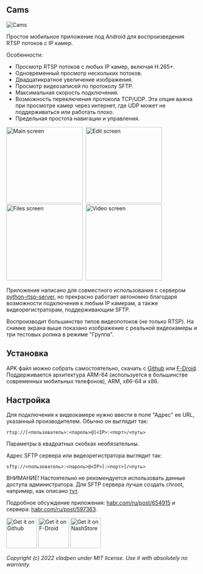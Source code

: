 ## Cams

![Cams](https://raw.githubusercontent.com/vladpen/cams/main/fastlane/metadata/android/ru-RU/images/phoneScreenshots/5_cover.jpg)

Простое мобильное приложение под Android для воспроизведения RTSP потоков с IP камер.

Особенности:

- Просмотр RTSP потоков c любых IP камер, включая H.265+.
- Одновременный просмотр нескольких потоков.
- Двадцатикратное увеличение изображения.
- Просмотр видеозаписей по протоколу SFTP.
- Максимальная скорость подключения.
- Возможность переключения протокола TCP/UDP.
  Эта опция важна при просмотре камер через интернет, где UDP может не поддерживаться или работать плохо.
- Предельная простота навигации и управления.

<img src="https://raw.githubusercontent.com/vladpen/cams/main/fastlane/metadata/android/ru-RU/images/phoneScreenshots/1_main_ru.jpg"
alt="Main screen"
width="200">&nbsp;
<img src="https://raw.githubusercontent.com/vladpen/cams/main/fastlane/metadata/android/ru-RU/images/phoneScreenshots/2_edit_ru.jpg"
alt="Edit screen"
width="200">&nbsp;
<img src="https://raw.githubusercontent.com/vladpen/cams/main/fastlane/metadata/android/ru-RU/images/phoneScreenshots/3_files_ru.jpg"
alt="Files screen"
width="200">&nbsp;
<img src="https://raw.githubusercontent.com/vladpen/cams/main/fastlane/metadata/android/ru-RU/images/phoneScreenshots/4_video_ru.jpg"
alt="Video screen"
width="200">

Приложение написано для совместного использования с сервером [python-rtsp-server](https://github.com/vladpen/python-rtsp-server),
но прекрасно работает автономно благодаря возможности подключения к любым IP камерам, а также видеорегистраторам, поддерживающим SFTP.

Воспроизводит большинство типов видеопотоков (не только RTSP).
На снимке экрана выше показано изображение с реальной видеокамеры и три тестовых ролика в режиме "Группа".

## Установка

APK файл можно собрать самостоятельно, скачать с [Github](https://github.com/vladpen/cams/tree/main/app/release)
или [F-Droid](https://f-droid.org/ru/packages/com.vladpen.cams/).
Поддерживается архитектура ARM-64 (используется в большинстве современных мобильных телефонов), ARM, x86-64 и x86.

## Настройка

Для подключения к видеокамере нужно ввести в поле "Адрес" ее URL, указанный производителем. Обычно он выглядит так:
```
rtsp://[<пользователь>:<пароль>@]<IP>:<порт>/<путь>
```
Параметры в квадратных скобках необязательны.

Адрес SFTP сервера или видеорегистратора выглядит так:
```
sftp://<пользователь>:<пароль>@<IP>[:<порт>]/<путь>
```
ВНИМАНИЕ! Настоятельно не рекомендуется использовать данные доступа администратора.
Для SFTP сервера лучше создать chroot, например, как описано [тут](https://wiki.archlinux.org/title/SFTP_chroot).

Подробное обсуждение приложения: [habr.com/ru/post/654915](https://habr.com/ru/post/654915/)
и сервера: [habr.com/ru/post/597363](https://habr.com/ru/post/597363/).

[<img src="https://github.githubassets.com/images/modules/logos_page/GitHub-Mark.png"
alt="Get it on Github"
height="80">](https://github.com/vladpen/cams/tree/main/app/release/)
[<img src="https://fdroid.gitlab.io/artwork/badge/get-it-on.png"
alt="Get it on F-Droid"
height="80">](https://f-droid.org/packages/com.vladpen.cams/)
[<img src="https://store.nashstore.ru/assets/images/logo.svg"
alt="Get it on NashStore"
height="80">](https://store.nashstore.ru/store/628380ec4891a5de4cd8d26f)

*Copyright (c) 2022 vladpen under MIT license. Use it with absolutely no warranty.*